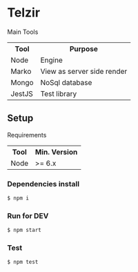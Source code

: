 # Telzir

Main Tools

<table>
    <tbody>
        <tr>
            <th>Tool</th>
            <th>Purpose</th>
        </tr>
        <tr>
            <td>Node</td>
            <td>Engine</td>
        </tr>
        <tr>
            <td>Marko</td>
            <td>View as server side render</td>
        </tr>
        <tr>
            <td>Mongo</td>
            <td>NoSql database</td>
        </tr>
        <tr>
            <td>JestJS</td>
            <td>Test library</td>
        </tr>
    </tbody>
</table>

## Setup

Requirements

<table>
    <tbody>
        <tr>
            <th>Tool</th>
            <th>Min. Version</th>
        </tr>
        <tr>
            <td>Node</td>
            <td>>= 6.x</td>
        </tr>
    </tbody>
</table>

### Dependencies install

```bash
$ npm i
```

### Run for DEV

```bash
$ npm start
```

### Test

```bash
$ npm test
```
